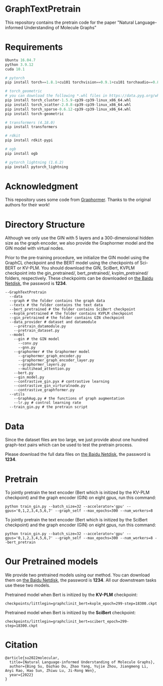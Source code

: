 # GraphTextPretrain

This repository contains the pretrain code for the paper "Natural Language-informed Understanding of Molecule Graphs”

# ****Requirements****

```python
Ubuntu 16.04.7
python 3.9.12
cuda 10.1

# pytorch
pip install torch==1.8.1+cu101 torchvision==0.9.1+cu101 torchaudio==0.8.1 -f https://download.pytorch.org/whl/torch_stable.html

# torch_geometric 
# you can download the following *.whl files in https://data.pyg.org/whl/
pip install torch_cluster-1.5.9-cp39-cp39-linux_x86_64.whl
pip install torch_scatter-2.0.8-cp39-cp39-linux_x86_64.whl
pip install torch_sparse-0.6.12-cp39-cp39-linux_x86_64.whl
pip install torch-geometric

# transformers (4.18.0)
pip install transformers 

# rdkit
pip install rdkit-pypi

# ogb
pip install ogb

# pytorch_lightning (1.6.2)
pip install pytorch_lightning 
```

# Acknowledgment

This repository uses some code from [Graphormer](https://github.com/microsoft/Graphormer/). Thanks to the original authors for their work!

# Directory Structure

Although we only use the GIN with 5 layers and a 300-dimensional hidden size as the graph encoder, we also provide the Graphormer model and the GIN model with virtual nodes.

Prior to the pre-training procedure, we initialize the GIN model using the GraphCL checkpoint and the BERT model using the checkpoints of Sci-BERT or KV-PLM. You should download the GIN, SciBert, KVPLM checkpoint into the gin_pretrained/, bert_pretrained/, kvplm_pretrained/ folders, respectively. These checkpoints can be downloaded on [the Baidu Netdisk](https://pan.baidu.com/s/1jvMP_ysQGTMd_2sTLUD45A), the password is **1234**.

```
--GraphTextPretrain
  --data
  --graph # the folder contains the graph data
  --textx # the folder contains the text data
  --bert_pretrained # the folder contains SciBert checkpoint
  --kvplm_pretrained # the folder contains KVPLM checkpoint
  --gin_pretrained # the folder contains GIN checkpoint
  --data_provider # dataset and datamodule
    --pretrain_datamodule.py
    --pretrain_dataset.py
  --model
    --gin # the GIN model
	  --conv.py
	  --gnn.py
    --graphormer # the Graphormer model
	  --graphormer_graph_encoder.py
	  --graphormer_graph_encoder_layer.py
	  --graphormer_layers.py
	  --multihead_attention.py
    --bert.py
    --gin_model.py
    --contrastive_gin.pyx # contrastive learning
    --contrastive_gin_virturalnode.py
    --contrastive_graphformer.py
  --utils
    --GraphAug.py # the functions of graph augmentation
    --lr.py # control learning rate 
  --train_gin.py # the pretrain script
```

# ****Data****

Since the dataset files are too large, we just provide about one hundred graph-text pairs which can be used to test the pretrain process.

Please download the full data files on [the Baidu Netdisk](https://pan.baidu.com/s/1aHJoYTTZWDHPCcRuu9I7Fg), the password is **1234**.

# Pretrain

To jointly pretrain the text encoder (Bert which is initized by the KV-PLM checkpoint) and the graph encoder (GIN) on eight gpus, run this command:

```
python train_gin.py --batch_size=32 --accelerator='gpu' --gpus='0,1,2,3,4,5,6,7' --graph_self --max_epochs=300 --num_workers=8
```

To jointly pretrain the text encoder (Bert which is initized by the SciBert checkpoint) and the graph encoder (GIN) on eight gpus, run this command:

```
python train_gin.py --batch_size=32 --accelerator='gpu' --gpus='0,1,2,3,4,5,6,7' --graph_self --max_epochs=300 --num_workers=8 --bert_pretrain
```

# Our Pretrained models

We provide two pretrained models using our method. You can download them on [the Baidu Netdisk](https://pan.baidu.com/s/1jvMP_ysQGTMd_2sTLUD45A), the password is **1234**. All our downstream tasks use these two models.

Pretrained model when Bert is initized by the **KV-PLM** checkpoint:

```
checkpoints/littlegin=graphclinit_bert=kvplm_epoch=299-step=18300.ckpt
```

Pretrained model when Bert is initized by the **SciBert** checkpoint:

```
checkpoints/littlegin=graphclinit_bert=scibert_epoch=299-step=18300.ckpt
```

# Citation

```
@article{su2022molecular,
  title={Natural Language-informed Understanding of Molecule Graphs},
  author={Bing Su, Dazhao Du, Zhao Yang, Yujie Zhou, Jiangmeng Li, Anyi Rao, Hao Sun, Zhiwu Lu, Ji-Rong Wen},
  year={2022}
}
```